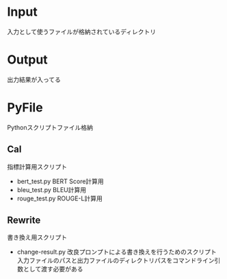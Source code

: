 # Input
入力として使うファイルが格納されているディレクトリ
# Output
出力結果が入ってる
# PyFile
Pythonスクリプトファイル格納
## Cal
指標計算用スクリプト
- bert_test.py
BERT Score計算用    
- bleu_test.py
BLEU計算用
- rouge_test.py
ROUGE-L計算用
## Rewrite
書き換え用スクリプト
- change-result.py
改良プロンプトによる書き換えを行うためのスクリプト
入力ファイルのパスと出力ファイルのディレクトリパスをコマンドライン引数として渡す必要がある
